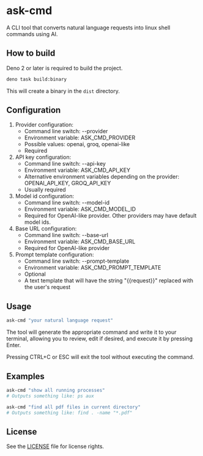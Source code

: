 # ask-cmd

A CLI tool that converts natural language requests into linux shell commands using AI.

## How to build

Deno 2 or later is required to build the project.

```bash
deno task build:binary
```

This will create a binary in the `dist` directory.

## Configuration

1. Provider configuration:
   - Command line switch: --provider
   - Environment variable: ASK_CMD_PROVIDER
   - Possible values: openai, groq, openai-like
   - Required
2. API key configuration:
   - Command line switch: --api-key
   - Environment variable: ASK_CMD_API_KEY
   - Alternative environment variables depending on the provider: OPENAI_API_KEY, GROQ_API_KEY
   - Usually required
3. Model id configuration:
   - Command line switch: --model-id
   - Environment variable: ASK_CMD_MODEL_ID
   - Required for OpenAI-like provider. Other providers may have default model ids.
4. Base URL configuration:
   - Command line switch: --base-url
   - Environment variable: ASK_CMD_BASE_URL
   - Required for OpenAI-like provider
5. Prompt template configuration:
   - Command line switch: --prompt-template
   - Environment variable: ASK_CMD_PROMPT_TEMPLATE
   - Optional
   - A text template that will have the string "{{request}}" replaced with the user's request

## Usage

```bash
ask-cmd "your natural language request"
```

The tool will generate the appropriate command and write it to your terminal, allowing you to review, edit if desired, and execute it by pressing Enter.

Pressing CTRL+C or ESC will exit the tool without executing the command.

## Examples

```bash
ask-cmd "show all running processes"
# Outputs something like: ps aux

ask-cmd "find all pdf files in current directory"
# Outputs something like: find . -name "*.pdf"
```

## License

See the [LICENSE](LICENSE.md) file for license rights.
